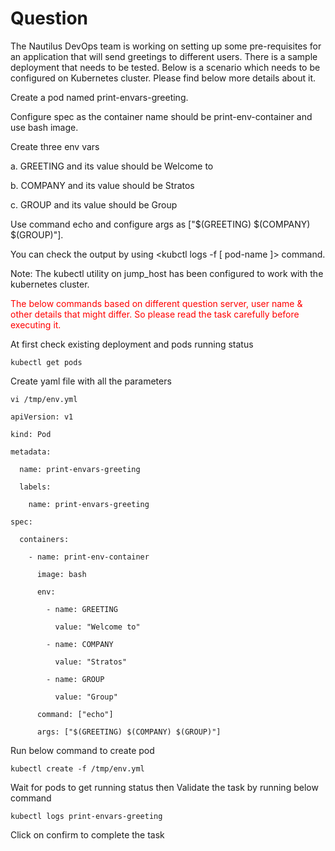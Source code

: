 # Question
The Nautilus DevOps team is working on setting up some pre-requisites for an application that will send greetings to different users. There is a sample deployment that needs to be tested. Below is a scenario which needs to be configured on Kubernetes cluster. Please find below more details about it.

Create a pod named print-envars-greeting.

Configure spec as the container name should be print-env-container and use bash image.

Create three env vars

a. GREETING and its value should be Welcome to

b. COMPANY and its value should be Stratos

c. GROUP and its value should be Group

Use command echo and configure args as ["$(GREETING) $(COMPANY) $(GROUP)"].

You can check the output by using <kubctl logs -f [ pod-name ]> command.

Note: The kubectl utility on jump_host has been configured to work with the kubernetes cluster.

<span style="color: red;">The below commands based on different question server, user name & other details that might differ. So please read the task carefully before executing it. </span>

At first  check existing deployment and  pods running status
```
kubectl get pods
```
Create yaml file with all the parameters

```
vi /tmp/env.yml

apiVersion: v1

kind: Pod

metadata:

  name: print-envars-greeting

  labels:

    name: print-envars-greeting

spec:

  containers:

    - name: print-env-container

      image: bash

      env:

        - name: GREETING

          value: "Welcome to"

        - name: COMPANY

          value: "Stratos"

        - name: GROUP

          value: "Group"

      command: ["echo"]

      args: ["$(GREETING) $(COMPANY) $(GROUP)"]
```

Run below command to create pod
```
kubectl create -f /tmp/env.yml
```
Wait for pods to get running status then Validate the task by running below command
```
kubectl logs print-envars-greeting
``` 
Click on confirm to complete the task

